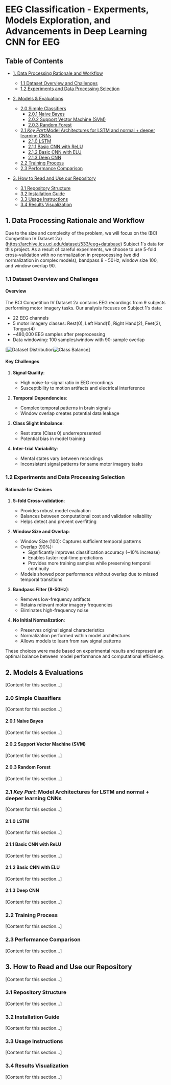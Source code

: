 # EEG Classification - Experments, Models Exploration, and Advancements in Deep Learning CNN for EEG

## Table of Contents
- [1. Data Processing Rationale and Workflow](#1-data-processing-rationale-and-workflow)
  - [1.1 Dataset Overview and Challenges](#11-dataset-overview)
  - [1.2 Experiments and Data Processing Selection](#12-experiments-and-data-processing-selection)

- [2. Models & Evaluations](#2-models--evaluations)
  - [2.0 Simple Classifiers](#20-simple-classifiers)
    - [2.0.1 Naive Bayes](#201-naive-bayes)
    - [2.0.2 Support Vector Machine (SVM)](#202-support-vector-machine-svm)
    - [2.0.3 Random Forest](#203-random-forest)
  - [2.1 *Key Part*:Model Architectures for LSTM and normal + deeper learning CNNs](#21-model-architectures)
    - [2.1.0 LSTM](#210-lstm)
    - [2.1.1 Basic CNN with ReLU](#211-basic-cnn-with-relu)
    - [2.1.2 Basic CNN with ELU](#212-basic-cnn-with-elu)
    - [2.1.3 Deep CNN](#213-deep-cnn)
  - [2.2 Training Process](#22-training-process)
  - [2.3 Performance Comparison](#23-performance-comparison)

- [3. How to Read and Use our Repository](#3-how-to-read-and-use-our-repository)
  - [3.1 Repository Structure](#31-repository-structure)
  - [3.2 Installation Guide](#32-installation-guide)
  - [3.3 Usage Instructions](#33-usage-instructions)
  - [3.4 Results Visualization](#34-results-visualization)

## 1. Data Processing Rationale and Workflow
Due to the size and complexity of the problem, we will focus on the (BCI Competition IV Dataset 2a)(https://archive.ics.uci.edu/dataset/533/eeg+database) Subject 1's data for this project.
As a result of careful experiments, we choose to use 5-fold cross-validation with no normalization in preprocessing (we did normalization in complex models), bandpass 8 - 50Hz, window size 100, and window overlap 90.

### 1.1 Dataset Overview and Challenges

#### Overview
The BCI Competition IV Dataset 2a contains EEG recordings from 9 subjects performing motor imagery tasks. Our analysis focuses on Subject 1's data:
- 22 EEG channels
- 5 motor imagery classes: Rest(0), Left Hand(1), Right Hand(2), Feet(3), Tongue(4)
- ~480,000 EEG samples after preprocessing
- Data windowing: 100 samples/window with 90-sample overlap

[![Dataset Distribution](./Dataset%20EDA/dataset%20distribution%20hotmap.png)![Class Balance](./Dataset%20EDA/dataset_balance.png)]

#### Key Challenges
1. **Signal Quality**:
   - High noise-to-signal ratio in EEG recordings
   - Susceptibility to motion artifacts and electrical interference

2. **Temporal Dependencies**:
   - Complex temporal patterns in brain signals
   - Window overlap creates potential data leakage

3. **Class Slight Imbalance**:
   - Rest state (Class 0) underrepresented
   - Potential bias in model training

4. **Inter-trial Variability**:
   - Mental states vary between recordings
   - Inconsistent signal patterns for same motor imagery tasks

### 1.2 Experiments and Data Processing Selection
#### Rationale for Choices

1. **5-fold Cross-validation**:
   - Provides robust model evaluation
   - Balances between computational cost and validation reliability
   - Helps detect and prevent overfitting

2. **Window Size and Overlap**:
   - Window Size (100): Captures sufficient temporal patterns
   - Overlap (90%): 
     - Significantly improves classification accuracy (~10% increase)
     - Enables faster real-time predictions
     - Provides more training samples while preserving temporal continuity
   - Models showed poor performance without overlap due to missed temporal transitions

3. **Bandpass Filter (8-50Hz)**:
   - Removes low-frequency artifacts
   - Retains relevant motor imagery frequencies
   - Eliminates high-frequency noise

4. **No Initial Normalization**:
   - Preserves original signal characteristics
   - Normalization performed within model architectures
   - Allows models to learn from raw signal patterns

These choices were made based on experimental results and represent an optimal balance between model performance and computational efficiency.

## 2. Models & Evaluations
[Content for this section...]

### 2.0 Simple Classifiers
[Content for this section...]

#### 2.0.1 Naive Bayes
[Content for this section...]

#### 2.0.2 Support Vector Machine (SVM)
[Content for this section...]

#### 2.0.3 Random Forest
[Content for this section...]

### 2.1  *Key Part*: Model Architectures for LSTM and normal + deeper learning CNNs
[Content for this section...]

#### 2.1.0 LSTM
[Content for this section...]

#### 2.1.1 Basic CNN with ReLU
[Content for this section...]

#### 2.1.2 Basic CNN with ELU
[Content for this section...]

#### 2.1.3 Deep CNN
[Content for this section...]

### 2.2 Training Process
[Content for this section...]

### 2.3 Performance Comparison
[Content for this section...]

## 3. How to Read and Use our Repository
[Content for this section...]

### 3.1 Repository Structure
[Content for this section...]

### 3.2 Installation Guide
[Content for this section...]

### 3.3 Usage Instructions
[Content for this section...]

### 3.4 Results Visualization
[Content for this section...]
